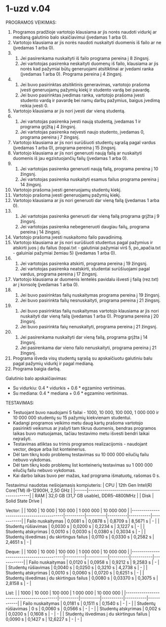 # 1-uzd v.04
PROGRAMOS VEIKIMAS:

1. Programos pradžioje vartotojo klausiama ar jis norės naudoti vidurkį ar medianą galutinio balo skaičiavimui (įvedamas 1 arba 0).
2. Vartotojo klausiama ar jis norės naudoti nuskaityti duomenis iš failo ar ne (įvedamas 1 arba 0).
3. 1) Jei pasirenkama nuskaityti iš failo programa pereina į 8 žingsnį.
   2) Jei vartotojas pasirenka neskaityti duomenų iš failo, klausiama ar jis norės kad pažymiai būtų generuojami atsitiktinai ar įvedami ranka (įvedamas 1 arba 0). Programa pereina į 4 žingsnį.
4. 1) Jei buvo pasirinktas atsitiktinis generavimas, vartotojo prašoma įvesti generuojamų pažymių kiekį ir studento vardą bei pavardę.
   2) Jei buvo pasirinktas įvedimas ranka, vartotojo prašoma įvesti studento vardą ir pavardę bei namų darbų pažymius, baigus įvedimą reikia įvesti 0.
5. Vartotojo klausiama ar jis nori įvesti dar vieną studentą.
6. 1) Jei vartotojas pasirenka įvesti naują studentą, įvedamas 1 ir programa grįžtą į 4 žingsnį.
   2) Jei vartotojas pasirenka neįvesti naujo studento, įvedamas 0, programa pereina į 7 žingsnį.
7. Vartotojo klausiama ar jis nori surūšiuoti studentų sąrašą pagal vardus (įvedamas 1 arba 0), programa pereina į 15 žingsnį.
8. Vartotojo klausiama ar jis nori generuoti naują failą ar nuskaityti duomenis iš jau egzistuojančių failų (įvedamas 1 arba 0).
9. 1) Jei vartotojas pasirenka generuoti naują failą, programa pereina į 10 žingsnį.
   2) Jei vartotojas pasirenka nuskaityti esamus failus programa pereina į 14 žingsnį.
10. Vartotojo prašoma įvesti generuojamų studentų kiekį.
11. Vartotojo prašoma įvesti generuojamų pažymių kiekį.
12. Vartotojo klausiama ar jis nori generuoti dar vieną failą (įvedamas 1 arba 0).
13. 1) Jei vartotojas pasirenka generuoti dar vieną failą programa grįžta į 9 žingsnį.
    2) Jei vartotojas pasirenka nebegeneruoti daugiau failų, programa pereina į 14 žingsnį.
14. Vartotojo prašoma įvesti nuskaitomo failo pavadinimą.
15. Vartotojo klausiama ar jis nori surūšiuoti studentus pagal pažymius ir atskirti juos į du failus (topai.txt - galutiniai pažymiai virš 5, po_apačia.txt - galuiniai pažymiai žemiau 5) (įvedamas 1 arba 0).
16. 1) Jei vartotojas pasirenka atskirti, programa pereina į 19 žingsnį.
    2) Jei vartotojas pasirenka neatskirti, studentai surūšiuojami pagal vardus, programa pereina į 17 žingsnį.
17. Vartotojo klausiama ar duomenis lentelės pavidalu išvesti į failą (rez.txt) ar į konsolę (įvedamas 1 arba 0).
18. 1) Jei buvo pasirinktas failų nuskaitymas programa pereina į 19 žingsnį.
    2) Jei buvo pasirinkta failų nesnuskaityti, programa pereina į 21 žingsnį.
19. 1) Jei buvo pasirinktas failų nuskaitymas vartotojo klausiama ar jis nori nuskaityti dar vieną failą (įvedamas 1 arba 0). Programa pereina į 20 žingsnį.
    2) Jei buvo pasirinkta faių nenuskaityti, programa pereina į 21 žingsnį.
20. 1) Jei pasirenkama nuskaityti dar vieną failą, programa grįžta į 14 žingsnį.
    2) Jei pasirenkama dar vieno failo nenuskaityti, programa pereina į 21 žingsnį.
21. Programa išveda visų studentų sąrašą su apskaičiuotu galutiniu balu pagal pažymių vidurkį ir pagal medianą.
22. Programa baigia darbą.

Galutinio balo apskaičiavimas:
- Su vidurkiu: 0.4 * vidurkis + 0.6 * egzamino vertinimas.
- Su mediana: 0.4 * mediana + 0.6 * egzamino vertinimas.

TESTAVIMAS:
- Testuojant buvo naudojami 5 failai - 1000, 10 000, 100 000, 1 000 000 ir 10 000 000 studentų su 15 pažymių kiekvienam studentui.
- Kadangi programos veikimo metu daug kartų prašoma vartotojo pasirinkti veiksmus ar įrašyti tam tikrus duomenis, bendras programos laikas buvo matuojamas, tačiau testavimo metu išvesti bendri laikai neįrašyti.
- Testavimas atliktas su trimis programos realizacijomis - naudojant vector, deque arba list konteinerius.
- Dėl tam tikrų kodo problemų testavimas su 10 000 000 eilučių failu nebuvo vykdomas.
- Dėl tam tikrų kodo problemų list konteinerių testavimas su 1 000 000 eilučių failu nebuvo vykdomas.
- Kai darbo laikas buvo per mažas, kad programa išmatuotų, rašomas 0 s.

Testavimui naudotas nešiojamasis kompiuteris:
| CPU  | 12th Gen Intel(R) Core(TM) i9-12900H, 2,50 GHz |
|------|------------------------------------------------|
| RAM  | 32,0 GB (31,7 GB usable), DDR5-4800MHz         |
| Disk | Solid State Drive                              |
   
Vector:
|                                           | 1000     | 10 000   | 100 000  | 1 000 000 | 10 000 000 |
|-------------------------------------------|----------|----------|----------|-----------|------------|
| Failo nuskaitymas                         | 0,0081 s | 0,0878 s | 0,8709 s | 8,5671 s  |      -     |
| Studentų rūšiavimas                       | 0,0030 s | 0,0200 s | 0,2234 s | 3,1227 s  |      -     |
| Studentų atskyrimas                       | 0,0010 s | 0,0030 s | 0,0380 s | 0,3034 s  |      -     |
| Studentų išvedimas į du skirtingus failus | 0,0110 s | 0,0330 s | 0,2582 s | 2,4651 s  |      -     |
   
Deque:
|                                           | 1000     | 10 000    | 100 000  | 1 000 000 | 10 000 000 |
|-------------------------------------------|----------|-----------|----------|-----------|------------|
| Failo nuskaitymas                         | 0,0120 s | 0,0958 s  | 0,9212 s | 9,2583 s  |      -     |
| Studentų rūšiavimas                       | 0,0040 s | 0,0250 s  | 0,3210 s | 4,2738 s  |      -     |
| Studentų atskyrimas                       | 0,0010 s | 0,0060 s  | 0,0720 s | 0,6251 s  |      -     |
| Studentų išvedimas į du skirtingus failus | 0,0080 s | 0,03370 s | 0,3075 s | 2,8158 s  |      -     |
   
List:
|                                           | 1000     | 10 000   | 100 000   | 1 000 000 | 10 000 000 |
|-------------------------------------------|----------|----------|-----------|-----------|------------|
| Failo nuskaitymas                         | 0,0181 s | 0,1511 s | 0,1540 s  |     -     |      -     |
| Studentų rūšiavimas                       | 0 s      | 0,0060 s | 0,0566 s  |     -     |      -     |
| Studentų atskyrimas                       | 0,002 s  | 0,0200 s | 0,1608 s  |     -     |      -     |
| Studentų išvedimas į du skirtingus failus | 0,0090 s | 0,1427 s | 12,6227 s |     -     |      -     |
   
